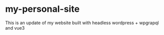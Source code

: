 # my-personal-site
This is an update of my website built with headless wordpress + wpgrapql and vue3
